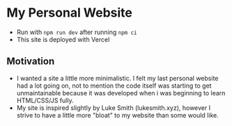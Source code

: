 # My Personal Website
- Run with `npm run dev` after running `npm ci`
- This site is deployed with Vercel

## Motivation
- I wanted a site a little more minimalistic. I felt my last personal website had a lot going on, not to mention the code itself was starting to get unmaintainable because it was developed when i was beginning to learn HTML/CSS/JS fully.
- My site is inspired slightly by Luke Smith (lukesmith.xyz), however I strive to have a little more "bloat" to my website than some would like.
